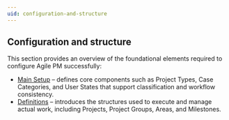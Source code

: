 ```yaml
---
uid: configuration-and-structure
---
```


## Configuration and structure

This section provides an overview of the foundational elements required to configure Agile PM successfully:

- [Main Setup](../configuration-and-structure/main-setup/index.md) – defines core components such as Project Types, Case Categories, and User States that support classification and workflow consistency.
- [Definitions](../configuration-and-structure/project-definitions/index.md) – introduces the structures used to execute and manage actual work, including Projects, Project Groups, Areas, and Milestones.
